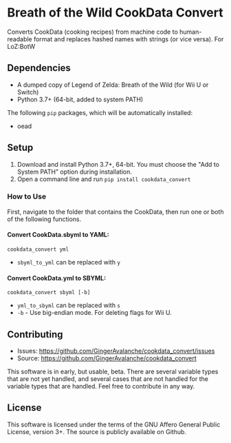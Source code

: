 # Breath of the Wild CookData Convert
Converts CookData (cooking recipes) from machine code to human-readable format and replaces hashed names with strings (or vice versa). For LoZ:BotW

## Dependencies
* A dumped copy of Legend of Zelda: Breath of the Wild (for Wii U or Switch)
* Python 3.7+ (64-bit, added to system PATH)

The following `pip` packages, which will be automatically installed:
* oead

## Setup
1. Download and install Python 3.7+, 64-bit. You must choose the "Add to System PATH" option during installation.
2. Open a command line and run `pip install cookdata_convert`

### How to Use
First, navigate to the folder that contains the CookData, then run one or both of the following functions.

#### Convert CookData.sbyml to YAML:
```cookdata_convert yml```
* `sbyml_to_yml` can be replaced with `y`

#### Convert CookData.yml to SBYML:
```cookdata_convert sbyml [-b]```
* `yml_to_sbyml` can be replaced with `s`
* `-b` - Use big-endian mode. For deleting flags for Wii U.

## Contributing
* Issues: https://github.com/GingerAvalanche/cookdata_convert/issues
* Source: https://github.com/GingerAvalanche/cookdata_convert

This software is in early, but usable, beta. There are several variable types that are not yet handled, and several cases that are not handled for the variable types that are handled. Feel free to contribute in any way.

## License
This software is licensed under the terms of the GNU Affero General Public License, version 3+. The source is publicly available on Github.
